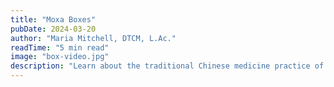 ```yaml
---
title: "Moxa Boxes"
pubDate: 2024-03-20
author: "Maria Mitchell, DTCM, L.Ac."
readTime: "5 min read"
image: "box-video.jpg"
description: "Learn about the traditional Chinese medicine practice of moxibustion and how moxa boxes are used in treatment."
---
```

